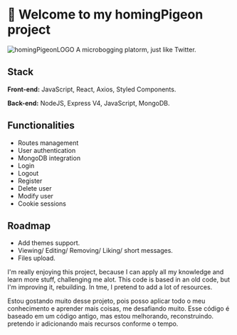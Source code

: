# 🚀 Welcome to my homingPigeon project

![homingPigeonLOGO](https://i.imgur.com/6zvsamu.jpeg)
A microbogging platorm, just like Twitter.

## Stack

**Front-end:** JavaScript, React, Axios, Styled Components.

**Back-end:** NodeJS, Express V4, JavaScript, MongoDB.

## Functionalities

- Routes management
- User authentication
- MongoDB integration
- Login
- Logout
- Register
- Delete user
- Modify user
- Cookie sessions

## Roadmap

- Add themes support.
- Viewing/ Editing/ Removing/ Liking/ short messages.
- Files upload.

I'm really enjoying this project, because I can apply all my knowledge and learn more stuff, challenging me alot. This code is based in an old code, but I'm improving it, rebuilding. In tme, I pretend to add a lot of resources.

Estou gostando muito desse projeto, pois posso aplicar todo o meu conhecimento e aprender mais coisas, me desafiando muito. Esse código é baseado em um código antigo, mas estou melhorando, reconstruindo. pretendo ir adicionando mais recursos conforme o tempo. 